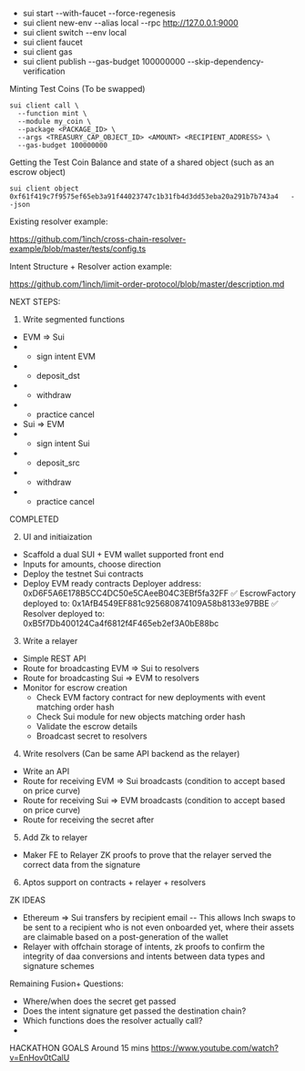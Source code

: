 - sui start --with-faucet --force-regenesis
- sui client new-env --alias local --rpc http://127.0.0.1:9000
- sui client switch --env local
- sui client faucet
- sui client gas
- sui client publish --gas-budget 100000000 --skip-dependency-verification

Minting Test Coins (To be swapped)

```
sui client call \
  --function mint \
  --module my_coin \
  --package <PACKAGE_ID> \
  --args <TREASURY_CAP_OBJECT_ID> <AMOUNT> <RECIPIENT_ADDRESS> \
  --gas-budget 100000000
```

Getting the Test Coin Balance and state of a shared object (such as an escrow object)

```
sui client object 0xf61f419c7f9575ef65eb3a91f44023747c1b31fb4d3dd53eba20a291b7b743a4   --json
```

Existing resolver example:

https://github.com/1inch/cross-chain-resolver-example/blob/master/tests/config.ts

Intent Structure + Resolver action example:

https://github.com/1inch/limit-order-protocol/blob/master/description.md

NEXT STEPS:

1. Write segmented functions

- EVM => Sui
- - sign intent EVM
- - deposit_dst
- - withdraw
- - practice cancel
- Sui => EVM
- - sign intent Sui
- - deposit_src
- - withdraw
- - practice cancel

COMPLETED

2. UI and initiaization

- Scaffold a dual SUI + EVM wallet supported front end
- Inputs for amounts, choose direction
- Deploy the testnet Sui contracts
- Deploy EVM ready contracts
  Deployer address: 0xD6F5A6E178B5CC4DC50e5CAeeB04C3EBf5fa32FF
  ✅ EscrowFactory deployed to: 0x1AfB4549EF881c925680874109A58b8133e97BBE
  ✅ Resolver deployed to: 0xB5f7Db400124Ca4f6812f4F465eb2ef3A0bE88bc

3. Write a relayer

- Simple REST API
- Route for broadcasting EVM => Sui to resolvers
- Route for broadcasting Sui => EVM to resolvers
- Monitor for escrow creation
  - Check EVM factory contract for new deployments with event matching order hash
  - Check Sui module for new objects matching order hash
  - Validate the escrow details
  - Broadcast secret to resolvers

4. Write resolvers (Can be same API backend as the relayer)

- Write an API
- Route for receiving EVM => Sui broadcasts (condition to accept based on price curve)
- Route for receiving Sui => EVM broadcasts (condition to accept based on price curve)
- Route for receiving the secret after

5. Add Zk to relayer

- Maker FE to Relayer ZK proofs to prove that the relayer served the correct data from the signature

6. Aptos support on contracts + relayer + resolvers

ZK IDEAS

- Ethereum => Sui transfers by recipient email
  -- This allows Inch swaps to be sent to a recipient who is not even onboarded yet, where their assets are claimable based on a post-generation of the wallet
- Relayer with offchain storage of intents, zk proofs to confirm the integrity of daa conversions and intents between data types and signature schemes

Remaining Fusion+ Questions:

- Where/when does the secret get passed
- Does the intent signature get passed the destination chain?
- Which functions does the resolver actually call?
-

HACKATHON GOALS
Around 15 mins https://www.youtube.com/watch?v=EnHov0tCalU
